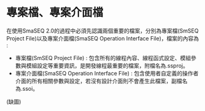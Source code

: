 # 專案檔、專案介面檔

在使用SmaSEQ 2.0的過程中必須先認識兩個重要的檔案，分別為專案檔\(SmSEQ Project File\)以及專案介面檔\(SmaSEQ Operation Interface File\)，檔案的內容為 : 

* 專案檔\(SmSEQ Project File\) : 包含所有的線程內容、線程函式設定、模組參數與模組設定等重要資訊，是開發線程最重要的檔案，附檔名為.ssproj。
* 專案介面檔\(SmaSEQ Operation Interface File\) : 包含使用者自定義的操作者介面的所有相關參數與設定，若沒有設計介面則不會產生此檔案，副檔名為.ssoi。

\(缺圖\)

